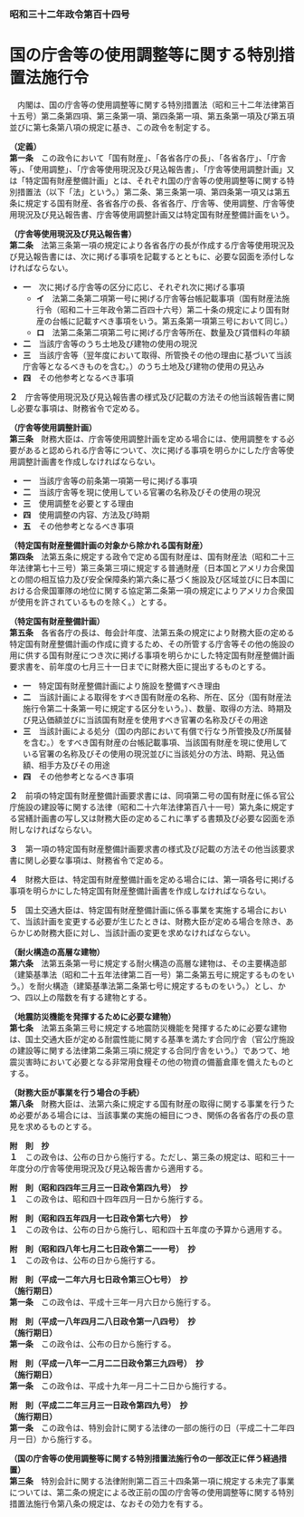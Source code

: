 ### 昭和三十二年政令第百十四号  
# 国の庁舎等の使用調整等に関する特別措置法施行令  
　内閣は、国の庁舎等の使用調整等に関する特別措置法（昭和三十二年法律第百十五号）第二条第四項、第三条第一項、第四条第一項、第五条第一項及び第五項並びに第七条第八項の規定に基き、この政令を制定する。  
  
**（定義）**  
**第一条**　この政令において「国有財産」、「各省各庁の長」、「各省各庁」、「庁舎等」、「使用調整」、「庁舎等使用現況及び見込報告書」、「庁舎等使用調整計画」又は「特定国有財産整備計画」とは、それぞれ国の庁舎等の使用調整等に関する特別措置法（以下「法」という。）第二条、第三条第一項、第四条第一項又は第五条に規定する国有財産、各省各庁の長、各省各庁、庁舎等、使用調整、庁舎等使用現況及び見込報告書、庁舎等使用調整計画又は特定国有財産整備計画をいう。  
  
**（庁舎等使用現況及び見込報告書）**  
**第二条**　法第三条第一項の規定により各省各庁の長が作成する庁舎等使用現況及び見込報告書には、次に掲げる事項を記載するとともに、必要な図面を添付しなければならない。  
* **一**　次に掲げる庁舎等の区分に応じ、それぞれ次に掲げる事項  
	* **イ**　法第二条第二項第一号に掲げる庁舎等台帳記載事項（国有財産法施行令（昭和二十三年政令第二百四十六号）第二十条の規定により国有財産の台帳に記載すべき事項をいう。第五条第一項第三号において同じ。）  
	* **ロ**　法第二条第二項第二号に掲げる庁舎等所在、数量及び賃借料の年額  
* **二**　当該庁舎等のうち土地及び建物の使用の現況  
* **三**　当該庁舎等（翌年度において取得、所管換その他の理由に基づいて当該庁舎等となるべきものを含む。）のうち土地及び建物の使用の見込み  
* **四**　その他参考となるべき事項  
  
**２**　庁舎等使用現況及び見込報告書の様式及び記載の方法その他当該報告書に関し必要な事項は、財務省令で定める。  
  
**（庁舎等使用調整計画）**  
**第三条**　財務大臣は、庁舎等使用調整計画を定める場合には、使用調整をする必要があると認められる庁舎等について、次に掲げる事項を明らかにした庁舎等使用調整計画書を作成しなければならない。  
* **一**　当該庁舎等の前条第一項第一号に掲げる事項  
* **二**　当該庁舎等を現に使用している官署の名称及びその使用の現況  
* **三**　使用調整を必要とする理由  
* **四**　使用調整の内容、方法及び時期  
* **五**　その他参考となるべき事項  
  
**（特定国有財産整備計画の対象から除かれる国有財産）**  
**第四条**　法第五条に規定する政令で定める国有財産は、国有財産法（昭和二十三年法律第七十三号）第三条第三項に規定する普通財産（日本国とアメリカ合衆国との間の相互協力及び安全保障条約第六条に基づく施設及び区域並びに日本国における合衆国軍隊の地位に関する協定第二条第一項の規定によりアメリカ合衆国が使用を許されているものを除く。）とする。  
  
**（特定国有財産整備計画）**  
**第五条**　各省各庁の長は、毎会計年度、法第五条の規定により財務大臣の定める特定国有財産整備計画の作成に資するため、その所管する庁舎等その他の施設の用に供する国有財産につき次に掲げる事項を明らかにした特定国有財産整備計画要求書を、前年度の七月三十一日までに財務大臣に提出するものとする。  
* **一**　特定国有財産整備計画により施設を整備すべき理由  
* **二**　当該計画による取得をすべき国有財産の名称、所在、区分（国有財産法施行令第二十条第一号に規定する区分をいう。）、数量、取得の方法、時期及び見込価額並びに当該国有財産を使用すべき官署の名称及びその用途  
* **三**　当該計画による処分（国の内部において有償で行なう所管換及び所属替を含む。）をすべき国有財産の台帳記載事項、当該国有財産を現に使用している官署の名称及びその使用の現況並びに当該処分の方法、時期、見込価額、相手方及びその用途  
* **四**　その他参考となるべき事項  
  
**２**　前項の特定国有財産整備計画要求書には、同項第二号の国有財産に係る官公庁施設の建設等に関する法律（昭和二十六年法律第百八十一号）第九条に規定する営繕計画書の写し又は財務大臣の定めるこれに準ずる書類及び必要な図面を添附しなければならない。  
  
**３**　第一項の特定国有財産整備計画要求書の様式及び記載の方法その他当該要求書に関し必要な事項は、財務省令で定める。  
  
**４**　財務大臣は、特定国有財産整備計画を定める場合には、第一項各号に掲げる事項を明らかにした特定国有財産整備計画書を作成しなければならない。  
  
**５**　国土交通大臣は、特定国有財産整備計画に係る事業を実施する場合において、当該計画を変更する必要が生じたときは、財務大臣が定める場合を除き、あらかじめ財務大臣に対し、当該計画の変更を求めなければならない。  
  
**（耐火構造の高層な建物）**  
**第六条**　法第五条第一号に規定する耐火構造の高層な建物は、その主要構造部（建築基準法（昭和二十五年法律第二百一号）第二条第五号に規定するものをいう。）を耐火構造（建築基準法第二条第七号に規定するものをいう。）とし、かつ、四以上の階数を有する建物とする。  
  
**（地震防災機能を発揮するために必要な建物）**  
**第七条**　法第五条第三号に規定する地震防災機能を発揮するために必要な建物は、国土交通大臣が定める耐震性能に関する基準を満たす合同庁舎（官公庁施設の建設等に関する法律第二条第三項に規定する合同庁舎をいう。）であつて、地震災害時において必要となる非常用食糧その他の物資の備蓄倉庫を備えたものとする。  
  
**（財務大臣が事業を行う場合の手続）**  
**第八条**　財務大臣は、法第六条に規定する国有財産の取得に関する事業を行うため必要がある場合には、当該事業の実施の細目につき、関係の各省各庁の長の意見を求めるものとする。  
  
**附　則　抄**  
**１**　この政令は、公布の日から施行する。ただし、第三条の規定は、昭和三十一年度分の庁舎等使用現況及び見込報告書から適用する。  
  
**附　則（昭和四四年三月三一日政令第四九号）　抄**  
**１**　この政令は、昭和四十四年四月一日から施行する。  
  
**附　則（昭和四五年四月一七日政令第七六号）　抄**  
**１**　この政令は、公布の日から施行し、昭和四十五年度の予算から適用する。  
  
**附　則（昭和四八年七月二七日政令第二一一号）　抄**  
**１**　この政令は、公布の日から施行する。  
  
**附　則（平成一二年六月七日政令第三〇七号）　抄**  
**（施行期日）**  
**第一条**　この政令は、平成十三年一月六日から施行する。  
  
**附　則（平成一八年四月二八日政令第一八四号）　抄**  
**（施行期日）**  
**第一条**　この政令は、公布の日から施行する。  
  
**附　則（平成一八年一二月二二日政令第三九四号）　抄**  
**（施行期日）**  
**第一条**　この政令は、平成十九年一月二十二日から施行する。  
  
**附　則（平成二二年三月三一日政令第四九号）　抄**  
**（施行期日）**  
**第一条**　この政令は、特別会計に関する法律の一部の施行の日（平成二十二年四月一日）から施行する。  
  
**（国の庁舎等の使用調整等に関する特別措置法施行令の一部改正に伴う経過措置）**  
**第三条**　特別会計に関する法律附則第二百三十四条第一項に規定する未完了事業については、第二条の規定による改正前の国の庁舎等の使用調整等に関する特別措置法施行令第八条の規定は、なおその効力を有する。  
  
